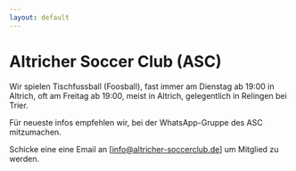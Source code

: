```yaml
---
layout: default
---
```


# Altricher Soccer Club (ASC)

Wir spielen Tischfussball (Foosball), fast immer am Dienstag ab 19:00 in Altrich, oft am Freitag ab 19:00, meist in Altrich, gelegentlich in Relingen bei Trier.

Für neueste infos empfehlen wir, bei der WhatsApp-Gruppe des ASC mitzumachen.

Schicke eine eine Email an [info@altricher-soccerclub.de] um Mitglied zu werden.
